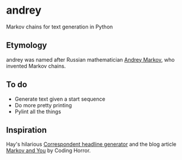 # andrey
Markov chains for text generation in Python

## Etymology
andrey was named after Russian mathematician [Andrey Markov](https://en.wikipedia.org/wiki/Andrey_Markov), who invented Markov chains.

## To do
* Generate text given a start sequence
* Do more pretty printing
* Pylint all the things

## Inspiration
Hay's hilarious [Correspondent headline generator](https://www.haykranen.nl/work/correspondent) and the blog article [Markov and You](https://blog.codinghorror.com/markov-and-you/) by Coding Horror.
